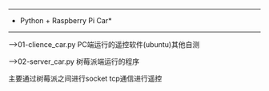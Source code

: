 ********************************
* Python + Raspberry Pi Car*
********************************
-->01-clience_car.py
PC端运行的遥控软件(ubuntu)其他自测

-->02-server_car.py
树莓派端运行的程序

主要通过树莓派之间进行socket tcp通信进行遥控
